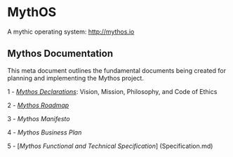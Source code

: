 # MythOS

A mythic operating system: http://mythos.io


## Mythos Documentation

This meta document outlines the fundamental documents being created for planning and implementing the Mythos project.


1 - [*Mythos Declarations*](Declarations.md): Vision, Mission, Philosophy, and Code of Ethics

2 - [*Mythos Roadmap*](Roadmap.md)

3 - *Mythos Manifesto*

4 - *Mythos Business Plan*

5 - [*Mythos Functional and Technical Specification*] (Specification.md)

